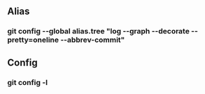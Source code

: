 ## Alias

### git config --global alias.tree "log --graph --decorate --pretty=oneline --abbrev-commit"

## Config

### git config -l
